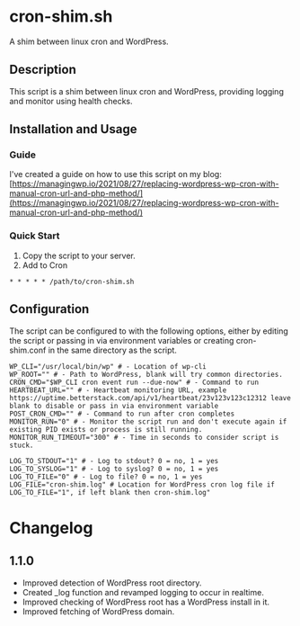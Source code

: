 # cron-shim.sh
A shim between linux cron and WordPress.

## Description
This script is a shim between linux cron and WordPress, providing logging and monitor using health checks.

## Installation and Usage
### Guide
I've created a guide on how to use this script on my blog: [https://managingwp.io/2021/08/27/replacing-wordpress-wp-cron-with-manual-cron-url-and-php-method/](https://managingwp.io/2021/08/27/replacing-wordpress-wp-cron-with-manual-cron-url-and-php-method/)
### Quick Start
1. Copy the script to your server.
2. Add to Cron
```
* * * * * /path/to/cron-shim.sh
```

## Configuration
The script can be configured to with the following options, either by editing the script or passing in via environment variables or creating cron-shim.conf in the same directory as the script.

```
WP_CLI="/usr/local/bin/wp" # - Location of wp-cli
WP_ROOT="" # - Path to WordPress, blank will try common directories.
CRON_CMD="$WP_CLI cron event run --due-now" # - Command to run
HEARTBEAT_URL="" # - Heartbeat monitoring URL, example https://uptime.betterstack.com/api/v1/heartbeat/23v123v123c12312 leave blank to disable or pass in via environment variable
POST_CRON_CMD="" # - Command to run after cron completes
MONITOR_RUN="0" # - Monitor the script run and don't execute again if existing PID exists or process is still running.
MONITOR_RUN_TIMEOUT="300" # - Time in seconds to consider script is stuck.

LOG_TO_STDOUT="1" # - Log to stdout? 0 = no, 1 = yes
LOG_TO_SYSLOG="1" # - Log to syslog? 0 = no, 1 = yes
LOG_TO_FILE="0" # - Log to file? 0 = no, 1 = yes
LOG_FILE="cron-shim.log" # Location for WordPress cron log file if LOG_TO_FILE="1", if left blank then cron-shim.log"
```

# Changelog
## 1.1.0
* Improved detection of WordPress root directory.
* Created _log function and revamped logging to occur in realtime.
* Improved checking of WordPress root has a WordPress install in it.
* Improved fetching of WordPress domain.
